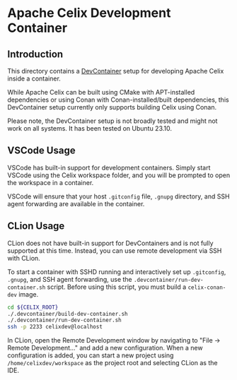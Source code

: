 <!--
Licensed to the Apache Software Foundation (ASF) under one or more
contributor license agreements.  See the NOTICE file distributed with
this work for additional information regarding copyright ownership.
The ASF licenses this file to You under the Apache License, Version 2.0
(the "License"); you may not use this file except in compliance with
the License.  You may obtain a copy of the License at
   
    http://www.apache.org/licenses/LICENSE-2.0

Unless required by applicable law or agreed to in writing, software
distributed under the License is distributed on an "AS IS" BASIS,
WITHOUT WARRANTIES OR CONDITIONS OF ANY KIND, either express or implied.
See the License for the specific language governing permissions and
limitations under the License.
-->

# Apache Celix Development Container

## Introduction

This directory contains a [DevContainer](https://containers.dev) setup for developing Apache Celix inside a container.

While Apache Celix can be built using CMake with APT-installed dependencies or using Conan with Conan-installed/built
dependencies, this DevContainer setup currently only supports building Celix using Conan.

Please note, the DevContainer setup is not broadly tested and might not work on all systems. 
It has been tested on Ubuntu 23.10.

## VSCode Usage

VSCode has built-in support for development containers. Simply start VSCode using the Celix workspace folder, and you
will be prompted to open the workspace in a container.

VSCode will ensure that your host `.gitconfig` file, `.gnupg` directory, and SSH agent forwarding are available in the
container.

## CLion Usage

CLion does not have built-in support for DevContainers and is not fully supported at this time.
Instead, you can use remote development via SSH with CLion.

To start a container with SSHD running and interactively set up `.gitconfig`, `.gnupg`, and SSH agent forwarding, use
the `.devcontainer/run-dev-container.sh` script. 
Before using this script, you must build a `celix-conan-dev` image.

```bash
cd ${CELIX_ROOT}
./.devcontainer/build-dev-container.sh
./.devcontainer/run-dev-container.sh
ssh -p 2233 celixdev@localhost
```

In CLion, open the Remote Development window by navigating to "File -> Remote Development..." and add a new
configuration. When a new configuration is added, you can start a new project using `/home/celixdev/workspace` as the
project root and
selecting CLion as the IDE.
